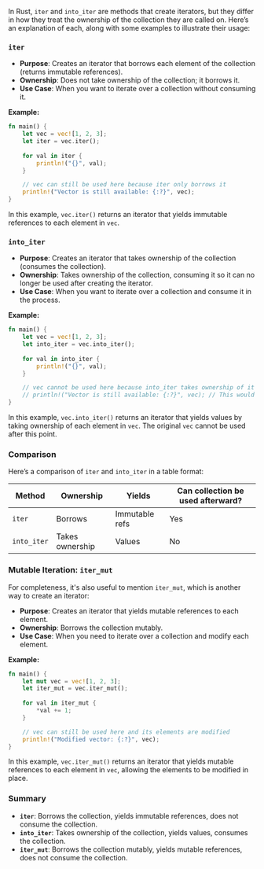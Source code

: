 
In Rust, `iter` and `into_iter` are methods that create iterators, but they differ in how they treat the ownership of the collection they are called on. Here’s an explanation of each, along with some examples to illustrate their usage:

### `iter`

- **Purpose**: Creates an iterator that borrows each element of the collection (returns immutable references).
- **Ownership**: Does not take ownership of the collection; it borrows it.
- **Use Case**: When you want to iterate over a collection without consuming it.

**Example:**

```rust
fn main() {
    let vec = vec![1, 2, 3];
    let iter = vec.iter();
    
    for val in iter {
        println!("{}", val);
    }

    // vec can still be used here because iter only borrows it
    println!("Vector is still available: {:?}", vec);
}
```

In this example, `vec.iter()` returns an iterator that yields immutable references to each element in `vec`.

### `into_iter`

- **Purpose**: Creates an iterator that takes ownership of the collection (consumes the collection).
- **Ownership**: Takes ownership of the collection, consuming it so it can no longer be used after creating the iterator.
- **Use Case**: When you want to iterate over a collection and consume it in the process.

**Example:**

```rust
fn main() {
    let vec = vec![1, 2, 3];
    let into_iter = vec.into_iter();
    
    for val in into_iter {
        println!("{}", val);
    }

    // vec cannot be used here because into_iter takes ownership of it
    // println!("Vector is still available: {:?}", vec); // This would cause a compile error
}
```

In this example, `vec.into_iter()` returns an iterator that yields values by taking ownership of each element in `vec`. The original `vec` cannot be used after this point.

### Comparison

Here’s a comparison of `iter` and `into_iter` in a table format:

| Method    | Ownership        | Yields           | Can collection be used afterward? |
|-----------|------------------|------------------|-----------------------------------|
| `iter`    | Borrows          | Immutable refs   | Yes                               |
| `into_iter` | Takes ownership | Values           | No                                |

### Mutable Iteration: `iter_mut`

For completeness, it's also useful to mention `iter_mut`, which is another way to create an iterator:

- **Purpose**: Creates an iterator that yields mutable references to each element.
- **Ownership**: Borrows the collection mutably.
- **Use Case**: When you need to iterate over a collection and modify each element.

**Example:**

```rust
fn main() {
    let mut vec = vec![1, 2, 3];
    let iter_mut = vec.iter_mut();
    
    for val in iter_mut {
        *val += 1;
    }

    // vec can still be used here and its elements are modified
    println!("Modified vector: {:?}", vec);
}
```

In this example, `vec.iter_mut()` returns an iterator that yields mutable references to each element in `vec`, allowing the elements to be modified in place.

### Summary

- **`iter`**: Borrows the collection, yields immutable references, does not consume the collection.
- **`into_iter`**: Takes ownership of the collection, yields values, consumes the collection.
- **`iter_mut`**: Borrows the collection mutably, yields mutable references, does not consume the collection.

